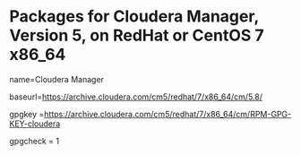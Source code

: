 
# Packages for Cloudera Manager, Version 5, on RedHat or CentOS 7 x86_64

name=Cloudera Manager

baseurl=https://archive.cloudera.com/cm5/redhat/7/x86_64/cm/5.8/

gpgkey =https://archive.cloudera.com/cm5/redhat/7/x86_64/cm/RPM-GPG-KEY-cloudera

gpgcheck = 1

